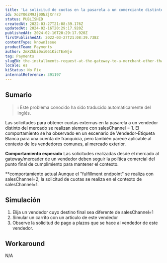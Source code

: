 ```yaml
---
title: 'La solicitud de cuotas en la pasarela a un comerciante distinto del mercado se realiza siempre con salesChannel = 1'
id: Xo2YO6ZM9Jj0ONZjXrrrJ
status: PUBLISHED
createdAt: 2022-03-27T21:08:39.176Z
updatedAt: 2024-02-16T20:29:17.920Z
publishedAt: 2024-02-16T20:29:17.920Z
firstPublishedAt: 2022-03-27T21:08:39.738Z
contentType: knownIssue
productTeam: Payments
author: 2mXZkbi0oi061KicTExNjo
tag: Payments
slugEN: the-installments-request-at-the-gateway-to-a-merchant-other-than-the-marketplace-is-always-done-with-saleschannel-1
locale: es
kiStatus: No Fix
internalReference: 391197
---
```


## Sumario

>ℹ️ Este problema conocido ha sido traducido automáticamente del inglés.


Las solicitudes para obtener cuotas externas en la pasarela a un vendedor distinto del mercado se realizan siempre con salesChannel = 1.
El comportamiento se ha observado en un escenario de Vendedor-Etiqueta Blanca para una cuenta de franquicia, pero también parece aplicable al contexto de los vendedores comunes, al mercado exterior.

**Comportamiento esperado**
Las solicitudes realizadas desde el mercado al gateway/mercader de un vendedor deben seguir la política comercial del punto final de cumplimiento para mantener el contexto.

**comportamiento actual
Aunque el "fulfillment endpoint" se realiza con salesChannel=2, la solicitud de cuotas se realiza en el contexto de salesChannel=1.



## Simulación



1. Elija un vendedor cuyo destino final sea diferente de salesChannel=1
2. Simular un carrito con un artículo de este vendedor
3. Observe la solicitud de pago a plazos que se hace al vendedor de este vendedor.




## Workaround


N/A

